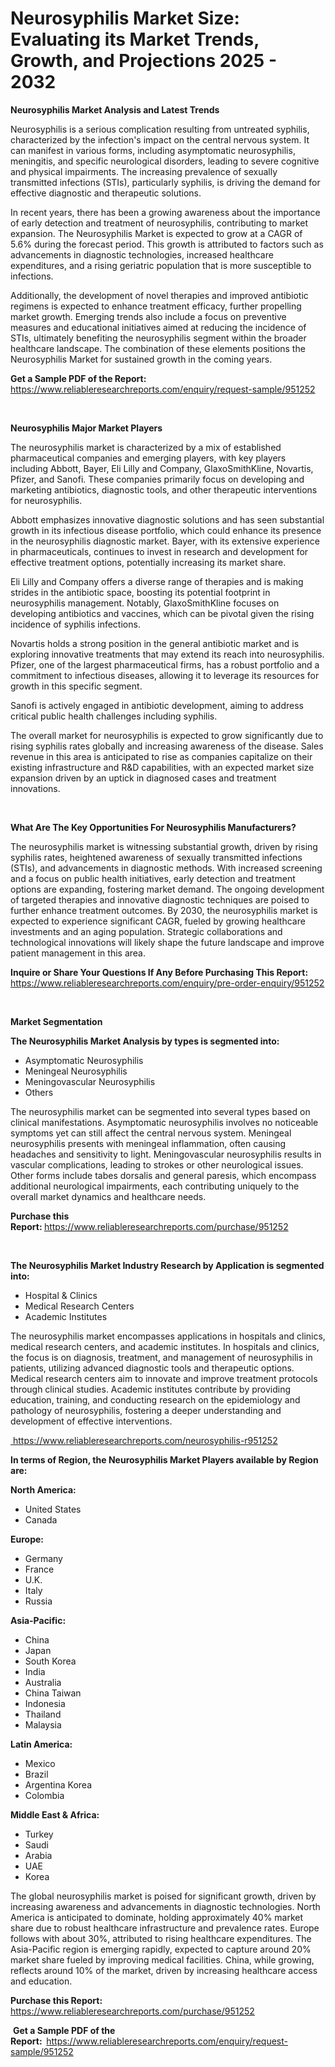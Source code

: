 <p><h1>Neurosyphilis Market Size: Evaluating its Market Trends, Growth, and Projections 2025 - 2032</h1></p><p><strong>Neurosyphilis Market Analysis and Latest Trends</strong></p>
<p><p>Neurosyphilis is a serious complication resulting from untreated syphilis, characterized by the infection's impact on the central nervous system. It can manifest in various forms, including asymptomatic neurosyphilis, meningitis, and specific neurological disorders, leading to severe cognitive and physical impairments. The increasing prevalence of sexually transmitted infections (STIs), particularly syphilis, is driving the demand for effective diagnostic and therapeutic solutions. </p><p>In recent years, there has been a growing awareness about the importance of early detection and treatment of neurosyphilis, contributing to market expansion. The Neurosyphilis Market is expected to grow at a CAGR of 5.6% during the forecast period. This growth is attributed to factors such as advancements in diagnostic technologies, increased healthcare expenditures, and a rising geriatric population that is more susceptible to infections. </p><p>Additionally, the development of novel therapies and improved antibiotic regimens is expected to enhance treatment efficacy, further propelling market growth. Emerging trends also include a focus on preventive measures and educational initiatives aimed at reducing the incidence of STIs, ultimately benefiting the neurosyphilis segment within the broader healthcare landscape. The combination of these elements positions the Neurosyphilis Market for sustained growth in the coming years.</p></p>
<p><strong>Get a Sample PDF of the Report:&nbsp;</strong> <a href="https://www.reliableresearchreports.com/enquiry/request-sample/951252?utm_campaign=3050&utm_medium=2&utm_source=Github&utm_content=ia&utm_term=17042025&utm_id=neurosyphilis">https://www.reliableresearchreports.com/enquiry/request-sample/951252</a></p>
<p>&nbsp;</p>
<p><strong>Neurosyphilis Major Market Players</strong></p>
<p><p>The neurosyphilis market is characterized by a mix of established pharmaceutical companies and emerging players, with key players including Abbott, Bayer, Eli Lilly and Company, GlaxoSmithKline, Novartis, Pfizer, and Sanofi. These companies primarily focus on developing and marketing antibiotics, diagnostic tools, and other therapeutic interventions for neurosyphilis.</p><p>Abbott emphasizes innovative diagnostic solutions and has seen substantial growth in its infectious disease portfolio, which could enhance its presence in the neurosyphilis diagnostic market. Bayer, with its extensive experience in pharmaceuticals, continues to invest in research and development for effective treatment options, potentially increasing its market share.</p><p>Eli Lilly and Company offers a diverse range of therapies and is making strides in the antibiotic space, boosting its potential footprint in neurosyphilis management. Notably, GlaxoSmithKline focuses on developing antibiotics and vaccines, which can be pivotal given the rising incidence of syphilis infections.</p><p>Novartis holds a strong position in the general antibiotic market and is exploring innovative treatments that may extend its reach into neurosyphilis. Pfizer, one of the largest pharmaceutical firms, has a robust portfolio and a commitment to infectious diseases, allowing it to leverage its resources for growth in this specific segment.</p><p>Sanofi is actively engaged in antibiotic development, aiming to address critical public health challenges including syphilis. </p><p>The overall market for neurosyphilis is expected to grow significantly due to rising syphilis rates globally and increasing awareness of the disease. Sales revenue in this area is anticipated to rise as companies capitalize on their existing infrastructure and R&D capabilities, with an expected market size expansion driven by an uptick in diagnosed cases and treatment innovations.</p></p>
<p>&nbsp;</p>
<p><strong>What Are The Key Opportunities For Neurosyphilis Manufacturers?</strong></p>
<p><p>The neurosyphilis market is witnessing substantial growth, driven by rising syphilis rates, heightened awareness of sexually transmitted infections (STIs), and advancements in diagnostic methods. With increased screening and a focus on public health initiatives, early detection and treatment options are expanding, fostering market demand. The ongoing development of targeted therapies and innovative diagnostic techniques are poised to further enhance treatment outcomes. By 2030, the neurosyphilis market is expected to experience significant CAGR, fueled by growing healthcare investments and an aging population. Strategic collaborations and technological innovations will likely shape the future landscape and improve patient management in this area.</p></p>
<p><strong>Inquire or Share Your Questions If Any Before Purchasing This Report:</strong> <a href="https://www.reliableresearchreports.com/enquiry/pre-order-enquiry/951252?utm_campaign=3050&utm_medium=2&utm_source=Github&utm_content=ia&utm_term=17042025&utm_id=neurosyphilis">https://www.reliableresearchreports.com/enquiry/pre-order-enquiry/951252</a></p>
<p>&nbsp;</p>
<p><strong>Market Segmentation</strong></p>
<p><strong>The Neurosyphilis Market Analysis by types is segmented into:</strong></p>
<p><ul><li>Asymptomatic Neurosyphilis</li><li>Meningeal Neurosyphilis</li><li>Meningovascular Neurosyphilis</li><li>Others</li></ul></p>
<p><p>The neurosyphilis market can be segmented into several types based on clinical manifestations. Asymptomatic neurosyphilis involves no noticeable symptoms yet can still affect the central nervous system. Meningeal neurosyphilis presents with meningeal inflammation, often causing headaches and sensitivity to light. Meningovascular neurosyphilis results in vascular complications, leading to strokes or other neurological issues. Other forms include tabes dorsalis and general paresis, which encompass additional neurological impairments, each contributing uniquely to the overall market dynamics and healthcare needs.</p></p>
<p><strong>Purchase this Report:&nbsp;</strong><a href="https://www.reliableresearchreports.com/purchase/951252?utm_campaign=3050&utm_medium=2&utm_source=Github&utm_content=ia&utm_term=17042025&utm_id=neurosyphilis">https://www.reliableresearchreports.com/purchase/951252</a></p>
<p>&nbsp;</p>
<p><strong>The Neurosyphilis Market Industry Research by Application is segmented into:</strong></p>
<p><ul><li>Hospital & Clinics</li><li>Medical Research Centers</li><li>Academic Institutes</li></ul></p>
<p><p>The neurosyphilis market encompasses applications in hospitals and clinics, medical research centers, and academic institutes. In hospitals and clinics, the focus is on diagnosis, treatment, and management of neurosyphilis in patients, utilizing advanced diagnostic tools and therapeutic options. Medical research centers aim to innovate and improve treatment protocols through clinical studies. Academic institutes contribute by providing education, training, and conducting research on the epidemiology and pathology of neurosyphilis, fostering a deeper understanding and development of effective interventions.</p></p>
<p><a href="https://www.reliableresearchreports.com/neurosyphilis-r951252?utm_campaign=3050&utm_medium=2&utm_source=Github&utm_content=ia&utm_term=17042025&utm_id=neurosyphilis">&nbsp;https://www.reliableresearchreports.com/neurosyphilis-r951252</a></p>
<p><strong>In terms of Region, the Neurosyphilis Market Players available by Region are:</strong></p>
<p>
    <p> <strong> North America: </strong>
        <ul>
            <li>United States</li>
            <li>Canada</li>
        </ul>
        </p> 
    <p> <strong> Europe: </strong>
        <ul>
            <li>Germany</li>
            <li>France</li>
            <li>U.K.</li>
            <li>Italy</li>
            <li>Russia</li>
        </ul>
        </p> 
    <p> <strong> Asia-Pacific: </strong>
        <ul>
            <li>China</li>
            <li>Japan</li>
            <li>South Korea</li>
            <li>India</li>
            <li>Australia</li>
            <li>China Taiwan</li>
            <li>Indonesia</li>
            <li>Thailand</li>
            <li>Malaysia</li>
        </ul>
        </p> 
    <p> <strong> Latin America: </strong>
        <ul>
            <li>Mexico</li>
            <li>Brazil</li>
            <li>Argentina Korea</li>
            <li>Colombia</li>
        </ul>
        </p> 
    <p> <strong> Middle East & Africa: </strong>
        <ul>
            <li>Turkey</li>
            <li>Saudi</li>
            <li>Arabia</li>
            <li>UAE</li>
            <li>Korea</li>
        </ul>
    </p>
    </p>
<p><p>The global neurosyphilis market is poised for significant growth, driven by increasing awareness and advancements in diagnostic technologies. North America is anticipated to dominate, holding approximately 40% market share due to robust healthcare infrastructure and prevalence rates. Europe follows with about 30%, attributed to rising healthcare expenditures. The Asia-Pacific region is emerging rapidly, expected to capture around 20% market share fueled by improving medical facilities. China, while growing, reflects around 10% of the market, driven by increasing healthcare access and education.</p></p>
<p><strong>Purchase this Report: </strong><a href="https://www.reliableresearchreports.com/purchase/951252?utm_campaign=3050&utm_medium=2&utm_source=Github&utm_content=ia&utm_term=17042025&utm_id=neurosyphilis">https://www.reliableresearchreports.com/purchase/951252</a></p>
<p>&nbsp;<strong>Get a Sample PDF of the Report:&nbsp;&nbsp;</strong><a href="https://www.reliableresearchreports.com/enquiry/request-sample/951252?utm_campaign=3050&utm_medium=2&utm_source=Github&utm_content=ia&utm_term=17042025&utm_id=neurosyphilis">https://www.reliableresearchreports.com/enquiry/request-sample/951252</a></p>
<p><strong></strong></p>
<p><p></p><p></p><p></p></p>